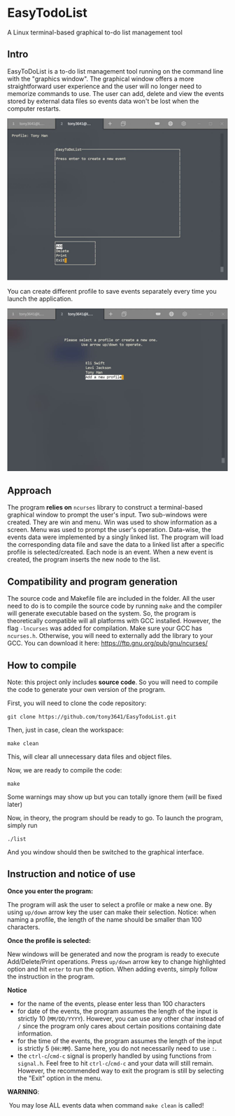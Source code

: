 # EasyTodoList

A Linux terminal-based graphical to-do list management tool

## Intro

EasyToDoList is a to-do list management tool running on the command line with the "graphics window". The graphical window offers a more straightforward user experience and the user will no longer need to memorize commands to use. The user can add, delete and view the events stored by external data files so events data won't be lost 
when the computer restarts.



<div style="text-align: center;"><img src="menu.JPG" alt="Main Menu" style="zoom: 50%;" /></div>

You can create different profile to save events separately every time you launch the application.

<div style="text-align: center;"><img src="profile.JPG" alt="Profile Selection" style="zoom:50%;" /></div>



## Approach

The program **relies on** ```ncurses``` library to construct a terminal-based graphical window to prompt the user's input. Two sub-windows were created. They are win and menu. Win was used to show information as a screen. Menu was used to prompt the user's operation. Data-wise, the events data were implemented by a singly linked list. The program will load the corresponding data file and save the data to a linked list after a specific profile is selected/created. Each node is an event. When a new event is created, the program inserts the new node to the list.



## Compatibility and program generation

The source code and Makefile file are included in the folder. All the user need to do is to compile the source code by running ```make``` and the compiler will generate executable based on the system. So, the program is theoretically compatible will all platforms with GCC installed. However, the flag ```-lncurses``` was added for compilation. Make sure your GCC has ```ncurses.h```. Otherwise, you will need to externally add the library to your GCC. You can download it here: https://ftp.gnu.org/pub/gnu/ncurses/



## How to compile

Note: this project only includes **source code**. So you will need to compile the code to generate your own version of the program.

First, you will need to clone the code repository:

```
git clone https://github.com/tony3641/EasyTodoList.git
```

Then, just in case, clean the workspace:

```
make clean
```

This, will clear all unnecessary data files and object files.

Now, we are ready to compile the code:

```
make
```

Some warnings may show up but you can totally ignore them (will be fixed later)

Now, in theory, the program should be ready to go. To launch the program, simply run

```
./list
```

And you window should then be switched to the graphical interface.



## Instruction and notice of use

**Once you enter the program:**

The program will ask the user to select a profile or make a new one. By using ```up/down``` arrow key the user can make their selection.
Notice: when naming a profile, the length of the name should be smaller than 100 characters.

**Once the profile is selected:**

New windows will be generated and now the program is ready to execute Add/Delete/Print operations. Press ```up/down``` arrow key to change highlighted option and hit ```enter``` to run the option. When adding events, simply follow the instruction in the program.

**Notice**

- for the name of the events, please enter less than 100 characters
- for date of the events, the program assumes the length of the input is strictly 10 (```MM/DD/YYYY```). However, you can use any other char instead of ```/``` since the program only cares about certain positions containing date information.
- for the time of the events, the program assumes the length of the input is strictly 5 (```HH:MM```). Same here, you do not necessarily need to use ```:```.
- the ```ctrl-c```/```cmd-c``` signal is properly handled by using functions from ```signal.h```. Feel free to hit ```ctrl-c```/```cmd-c``` and your data will still remain. However, the recommended way to exit the program is still by selecting the "Exit" option in the menu.

**WARNING**:

​	You may lose ALL events data when command ```make clean``` is called!